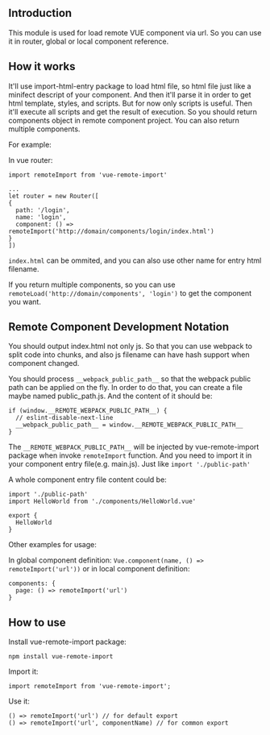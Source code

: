 Introduction
-------------

This module is used for load remote VUE component via url. So you can use it in router, global or local component reference. 

How it works
-------------

It'll use import-html-entry package to load html file, so html file just like a minifect descript of your component. And then it'll parse it in order to get html template, styles, and scripts. But for now only scripts is useful. Then it'll execute all scripts and get the result of execution. So you should return components object in remote component project. You can also return multiple components.

For example:

In vue router:

```
import remoteImport from 'vue-remote-import'

...
let router = new Router([
{
  path: '/login',
  name: 'login',
  component: () => remoteImport('http://domain/components/login/index.html')
}
])
```

`index.html` can be ommited, and you can also use other name for entry html filename.

If you return multiple components, so you can use `remoteLoad('http://domain/components', 'login')` to get the component you want. 

Remote Component Development Notation
--------------------------------------

You should output index.html not only js. So that you can use webpack to split code into chunks, and also js filename can have hash support when component changed.

You should process `__webpack_public_path__` so that the webpack public path can be applied on the fly. In order to do that, you can create a file maybe named public_path.js.
And the content of it should be:

    if (window.__REMOTE_WEBPACK_PUBLIC_PATH__) {
      // eslint-disable-next-line
      __webpack_public_path__ = window.__REMOTE_WEBPACK_PUBLIC_PATH__
    }

The `__REMOTE_WEBPACK_PUBLIC_PATH__` will be injected by vue-remote-import package when invoke `remoteImport` function. And you need to import it in your component entry file(e.g. main.js). Just like `import './public-path'`

A whole component entry file content could be:

```
import './public-path'
import HelloWorld from './components/HelloWorld.vue'

export {
  HelloWorld
}
```

Other examples for usage:

In global component definition: `Vue.component(name, () => remoteImport('url'))` or in local component definition: 

```
components: {
  page: () => remoteImport('url')
}
```

How to use
-----------

Install vue-remote-import package:

```
npm install vue-remote-import
```

Import it:

```
import remoteImport from 'vue-remote-import';
```

Use it:

```
() => remoteImport('url') // for default export
() => remoteImport('url', componentName) // for common export
```